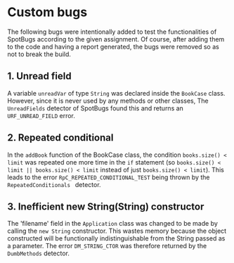# Custom bugs
The following bugs were intentionally added to test the functionalities of SpotBugs according to the given assignment. Of course, after adding them to the code and having a report generated, the bugs were removed so as not to break the build. 

## 1. Unread field
A variable `unreadVar` of type `String` was declared inside the `BookCase` class. However, since it is never used by any methods or other classes, The `UnreadFields` detector of SpotBugs found this and returns an `URF_UNREAD_FIELD` error.

## 2. Repeated conditional
In the `addBook` function of the BookCase class, the condition `books.size() < limit` was repeated one more time in the `if` statement (so `books.size() < limit || books.size() < limit` instead of just `books.size() < limit`). This leads to the error `RpC_REPEATED_CONDITIONAL_TEST` being thrown by the `RepeatedConditionals
` detector.

## 3. Inefficient new String(String) constructor
The 'filename' field in the `Application` class was changed to be made by calling the `new String` constructor. This wastes memory because the object constructed will be functionally indistinguishable from the String passed as a parameter. The error `DM_STRING_CTOR` was therefore returned by the `DumbMethods` detector.

